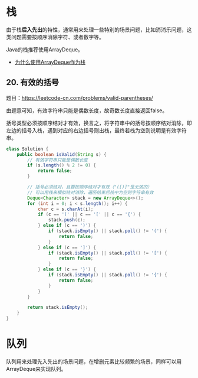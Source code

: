 <!--
date: 2021-11-09T10:34:12+08:00
lastmod: 2021-11-10T10:34:12+08:00
-->

# 栈

由于栈**后入先出**的特性，通常用来处理一些特别的场景问题，比如消消乐问题，这类问题需要按顺序消除字符、或者数字等。

Java的栈推荐使用ArrayDeque。

* [为什么使用ArrayDeque作为栈](https://javanote.doc.lewky.cn/#/all/algorithm_03_单调栈?id=%e4%b8%ba%e4%bb%80%e4%b9%88%e4%bd%bf%e7%94%a8arraydeque%e4%bd%9c%e4%b8%ba%e6%a0%88)

## 20. 有效的括号

题目：https://leetcode-cn.com/problems/valid-parentheses/

由题意可知，有效字符串只能是偶数长度，故奇数长度直接返回false。

括号类型必须按顺序结对才有效，换言之，将字符串中的括号按顺序结对消除，即左边的括号入栈，遇到对应的右边括号则出栈，最终若栈为空则说明是有效字符串。

```java
class Solution {
    public boolean isValid(String s) {
        // 有效字符串只能是偶数长度
        if (s.length() % 2 != 0) {
            return false;
        }

        // 括号必须结对，且要按顺序结对才有效（"([)]"是无效的）
        // 可以用栈来模拟结对消除，遍历结束后栈中为空则字符串有效
        Deque<Character> stack = new ArrayDeque<>();
        for (int i = 0; i < s.length(); i++) {
            char c = s.charAt(i);
            if (c == '(' || c == '[' || c == '{') {
                stack.push(c);
            } else if (c == ')') {
                if (stack.isEmpty() || stack.poll() != '(') {
                    return false;
                }
            } else if (c == ']') {
                if (stack.isEmpty() || stack.poll() != '[') {
                    return false;
                }
            } else if (c == '}') {
                if (stack.isEmpty() || stack.poll() != '{') {
                    return false;
                }
            }
        }

        return stack.isEmpty();
    }
}
```

<!--
## 301. 删除无效的括号

题目：https://leetcode-cn.com/problems/remove-invalid-parentheses/
-->

# 队列

队列用来处理先入先出的场景问题，在增删元素比较频繁的场景，同样可以用ArrayDeque来实现队列。